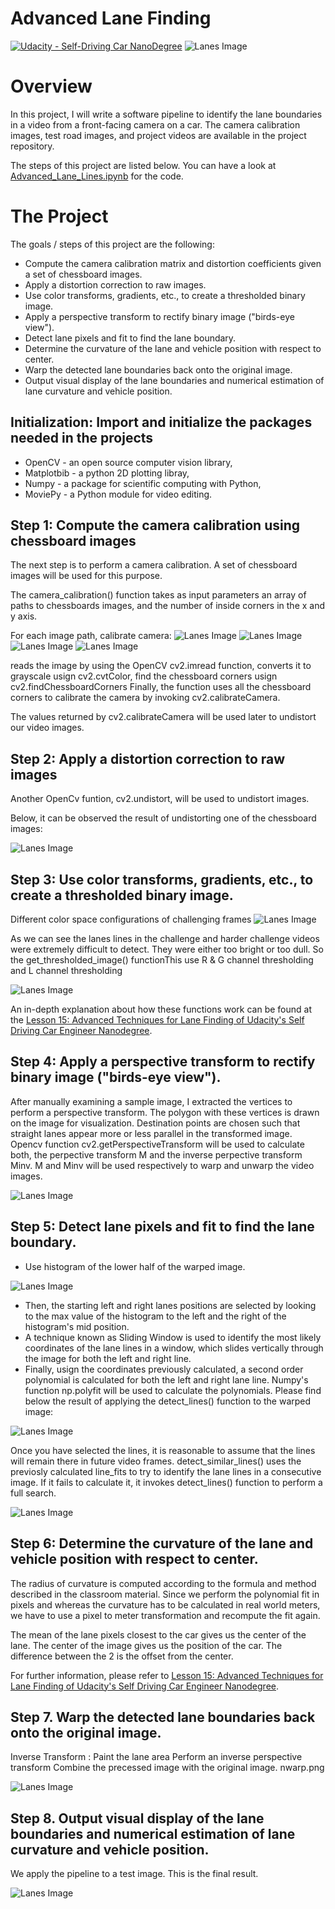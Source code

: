 # Advanced Lane Finding
[![Udacity - Self-Driving Car NanoDegree](https://s3.amazonaws.com/udacity-sdc/github/shield-carnd.svg)](http://www.udacity.com/drive)
![Lanes Image](./examples/example_output.jpg)

# Overview
In this project, I will write a software pipeline to identify the lane boundaries in a video from a front-facing camera on a car. The camera calibration images, test road images, and project videos are available in the project repository.

The steps of this project are listed below. You can have a look at [Advanced_Lane_Lines.ipynb](./blob/master/advanced_land_finding.ipynb) for the code.

# The Project

The goals / steps of this project are the following:

* Compute the camera calibration matrix and distortion coefficients given a set of chessboard images.
* Apply a distortion correction to raw images.
* Use color transforms, gradients, etc., to create a thresholded binary image.
* Apply a perspective transform to rectify binary image ("birds-eye view").
* Detect lane pixels and fit to find the lane boundary.
* Determine the curvature of the lane and vehicle position with respect to center.
* Warp the detected lane boundaries back onto the original image.
* Output visual display of the lane boundaries and numerical estimation of lane curvature and vehicle position.

## Initialization: Import and initialize the packages needed in the projects

* OpenCV - an open source computer vision library,
* Matplotbib - a python 2D plotting libray,
* Numpy - a package for scientific computing with Python,
* MoviePy - a Python module for video editing.


## Step 1: Compute the camera calibration using chessboard images
The next step is to perform a camera calibration. A set of chessboard images will be used for this purpose.

The camera_calibration() function takes as input parameters an array of paths to chessboards images, and the number of inside corners in the x and y axis.

For each image path, calibrate camera:
![Lanes Image](./output_images/camera_cal.png)
![Lanes Image](./output_images/camera_cal_2.png)
![Lanes Image](./output_images/camera_cal_3.png)
![Lanes Image](./output_images/camera_cal_4.png)

reads the image by using the OpenCV cv2.imread function,
converts it to grayscale usign cv2.cvtColor,
find the chessboard corners usign cv2.findChessboardCorners
Finally, the function uses all the chessboard corners to calibrate the camera by invoking cv2.calibrateCamera.

The values returned by cv2.calibrateCamera will be used later to undistort our video images.

## Step 2: Apply a distortion correction to raw images
Another OpenCv funtion, cv2.undistort, will be used to undistort images.

Below, it can be observed the result of undistorting one of the chessboard images:

![Lanes Image](./output_images/camera_cal_res.png)

## Step 3: Use color transforms, gradients, etc., to create a thresholded binary image.
Different color space configurations of challenging frames
![Lanes Image](./output_images/RGB_HLS.png)
 
As we can see the lanes lines in the challenge and harder challenge videos were extremely difficult to detect. They were either too bright or too dull. So the get_thresholded_image() functionThis use R & G channel thresholding and L channel thresholding

![Lanes Image](./output_images/Threshold.png)

An in-depth explanation about how these functions work can be found at the [Lesson 15: Advanced Techniques for Lane Finding of Udacity's Self Driving Car Engineer Nanodegree](https://classroom.udacity.com/nanodegrees/nd013/parts/fbf77062-5703-404e-b60c-95b78b2f3f9e/modules/2b62a1c3-e151-4a0e-b6b6-e424fa46ceab/lessons/096009a1-3d76-4290-92f3-055961019d5e/concepts/016c6236-7f8c-4c07-8232-a3d099c5454a).

## Step 4: Apply a perspective transform to rectify binary image ("birds-eye view").

After manually examining a sample image, I extracted the vertices to perform a perspective transform. The polygon with these vertices is drawn on the image for visualization. Destination points are chosen such that straight lanes appear more or less parallel in the transformed image. Opencv function cv2.getPerspectiveTransform will be used to calculate both, the perpective transform M and the inverse perpective transform Minv. M and Minv will be used respectively to warp and unwarp the video images.

![Lanes Image](./output_images/warped.png)

## Step 5: Detect lane pixels and fit to find the lane boundary.

* Use histogram of the lower half of the warped image. 

![Lanes Image](./output_images/histogram.png)

* Then, the starting left and right lanes positions are selected by looking to the max value of the histogram to the left and the right of the histogram's mid position.
* A technique known as Sliding Window is used to identify the most likely coordinates of the lane lines in a window, which slides vertically through the image for both the left and right line.
* Finally, usign the coordinates previously calculated, a second order polynomial is calculated for both the left and right lane line. Numpy's function np.polyfit will be used to calculate the polynomials.
Please find below the result of applying the detect_lines() function to the warped image: 

![Lanes Image](./output_images/sliding_window.png)

Once you have selected the lines, it is reasonable to assume that the lines will remain there in future video frames. detect_similar_lines() uses the previosly calculated line_fits to try to identify the lane lines in a consecutive image. If it fails to calculate it, it invokes detect_lines() function to perform a full search.

![Lanes Image](./output_images/similar_line.png)

## Step 6: Determine the curvature of the lane and vehicle position with respect to center.

The radius of curvature is computed according to the formula and method described in the classroom material. Since we perform the polynomial fit in pixels and whereas the curvature has to be calculated in real world meters, we have to use a pixel to meter transformation and recompute the fit again.

The mean of the lane pixels closest to the car gives us the center of the lane. The center of the image gives us the position of the car. The difference between the 2 is the offset from the center.

For further information, please refer to [Lesson 15: Advanced Techniques for Lane Finding of Udacity's Self Driving Car Engineer Nanodegree](https://classroom.udacity.com/nanodegrees/nd013/parts/fbf77062-5703-404e-b60c-95b78b2f3f9e/modules/2b62a1c3-e151-4a0e-b6b6-e424fa46ceab/lessons/096009a1-3d76-4290-92f3-055961019d5e/concepts/016c6236-7f8c-4c07-8232-a3d099c5454a).

## Step 7. Warp the detected lane boundaries back onto the original image.
Inverse Transform : Paint the lane area Perform an inverse perspective transform Combine the precessed image with the original image.
nwarp.png

![Lanes Image](./output_images/unwarp.png)


## Step 8. Output visual display of the lane boundaries and numerical estimation of lane curvature and vehicle position.
We apply the pipeline to a test image. This is the final result.

![Lanes Image](./output_images/Lane_detected_with_metrics.png)
